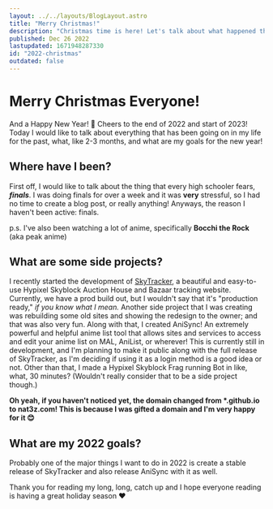 ```yaml
---
layout: ../../layouts/BlogLayout.astro
title: "Merry Christmas!"
description: "Christmas time is here! Let's talk about what happened this past months."
published: Dec 26 2022
lastupdated: 1671948287330
id: "2022-christmas"
outdated: false
---
```


# Merry Christmas Everyone!
And a Happy New Year! 🍻 Cheers to the end of 2022 and start of 2023! Today I would like to talk about everything that has been going on in my life for the past, what, like 2-3 months, and what are my goals for the new year!

## Where have I been?
First off, I would like to talk about the thing that every high schooler fears, ***finals***. I was doing finals for over a week and it was **very** stressful, so I had no time to create a blog post, or really anything! Anyways, the reason I haven't been active: finals. 

p.s. I've also been watching a lot of anime, specifically **Bocchi the Rock** (aka peak anime)

## What are some side projects?
I recently started the development of [SkyTracker](sky.nat3z.com), a beautiful and easy-to-use Hypixel Skyblock Auction House and Bazaar tracking website. Currently, we have a prod build out, but I wouldn't say that it's "production ready," *if you know what I mean.* Another side project that I was creating was rebuilding some old sites and showing the redesign to the owner; and that was also very fun. Along with that, I created AniSync! An extremely powerful and helpful anime list tool that allows sites and services to access and edit your anime list on MAL, AniList, or wherever! This is currently still in development, and I'm planning to make it public along with the full release of SkyTracker, as I'm deciding if using it as a login method is a good idea or not. Other than that, I made a Hypixel Skyblock Frag running Bot in like, what, 30 minutes? (Wouldn't really consider that to be a side project though.)

**Oh yeah, if you haven't noticed yet, the domain changed from \*.github.io to nat3z.com! This is because I was gifted a domain and I'm very happy for it 😊**

## What are my 2022 goals?
Probably one of the major things I want to do in 2022 is create a stable release of SkyTracker and also release AniSync with it as well.

Thank you for reading my long, long, catch up and I hope everyone reading is having a great holiday season ❤️